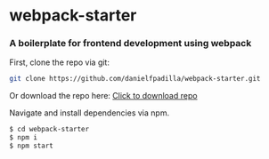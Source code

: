 # webpack-starter

### A boilerplate for frontend development using webpack

First, clone the repo via git:
```bash
git clone https://github.com/danielfpadilla/webpack-starter.git
```

Or download the repo here:
[Click to download repo](https://github.com/danielfpadilla/webpack-starter/archive/master.zip)

Navigate and install dependencies via npm. 
```bash
$ cd webpack-starter
$ npm i
$ npm start
```


